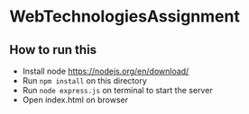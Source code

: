 # WebTechnologiesAssignment
## How to run this

* Install node  https://nodejs.org/en/download/
* Run `npm install` on this directory
* Run `node express.js` on terminal to start the server
* Open index.html on browser

